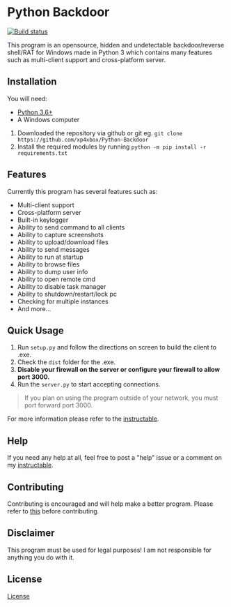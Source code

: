 # Python Backdoor
[![Build status](https://ci.appveyor.com/api/projects/status/5tdy7lpopxpinui9?svg=true)](https://ci.appveyor.com/project/xp4xbox/python-backdoor)

This program is an opensource, hidden and undetectable backdoor/reverse shell/RAT for Windows made in Python 3 which contains many features such as multi-client support and cross-platform server.

## Installation
You will need:
* [Python 3.6+](https://www.python.org/downloads)
* A Windows computer

1. Downloaded the repository via github or git eg. `git clone https://github.com/xp4xbox/Python-Backdoor`
2. Install the required modules by running `python -m pip install -r requirements.txt`

## Features
Currently this program has several features such as:
* Multi-client support
* Cross-platform server
* Built-in keylogger
* Ability to send command to all clients
* Ability to capture screenshots
* Ability to upload/download files
* Ability to send messages
* Ability to run at startup
* Ability to browse files
* Ability to dump user info
* Ability to open remote cmd
* Ability to disable task manager
* Ability to shutdown/restart/lock pc
* Checking for multiple instances
* And more...

## Quick Usage

1. Run `setup.py` and follow the directions on screen to build the client to .exe.
2. Check the `dist` folder for the .exe.
3. **Disable your firewall on the server or configure your firewall to allow port 3000.**
4. Run the `server.py` to start accepting connections.

> If you plan on using the program outside of your network, you must port forward port 3000.

For more information please refer to the [instructable](https://www.instructables.com/id/Simple-Python-Backdoor/).

## Help

If you need any help at all, feel free to post a "help" issue or a comment on my [instructable](https://www.instructables.com/id/Simple-Python-Backdoor/).

## Contributing

Contributing is encouraged and will help make a better program. Please refer to [this](https://gist.github.com/MarcDiethelm/7303312) before contributing.

## Disclaimer

This program must be used for legal purposes! I am not responsible for anything you do with it.

## License
[License](https://github.com/xp4xbox/Python-Backdoor/blob/master/license)
